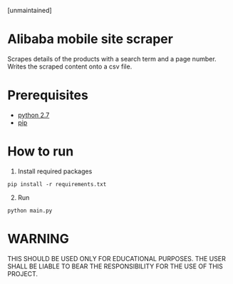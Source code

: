 [unmaintained]

# Alibaba mobile site scraper
Scrapes details of the products with a search term and a page number. Writes the scraped content onto a csv file.

# Prerequisites
* [python 2.7](https://www.python.org/download/releases/2.7/)
* [pip](https://pypi.python.org/pypi/pip)

# How to run

1. Install required packages
```
pip install -r requirements.txt
```

2. Run
```
python main.py
```

# WARNING
THIS SHOULD BE USED ONLY FOR EDUCATIONAL PURPOSES. THE USER SHALL BE LIABLE TO BEAR THE RESPONSIBILITY FOR THE USE OF THIS PROJECT.
